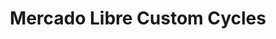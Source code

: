 ---
title: "Mercado Libre Custom Cycles"
url: /terrassa/mercado-libre-custom-cycles/
shop: Motorrad
---